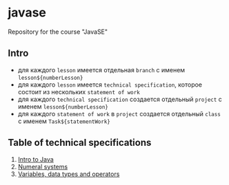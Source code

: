 # javase
Repository for the course "JavaSE"

## Intro
- для каждого `lesson` имеется отдельная `branch` c именем `lesson${numberLesson}`
- для каждого `lesson` имеется `technical specification`, которое состоит из нескольких `statement of work`
- для каждого `technical specification` создается отдельный `project` с именем `lesson${numberLesson}`
- для каждого `statement of work` в `project` создается отдельный `class` с именем `Task${statementWork}`

## Table of technical specifications
1. [Intro to Java](https://github.com/rakavets/javase/tree/lesson1/technical-specification.md)
2. [Numeral systems](https://github.com/rakavets/javase/tree/lesson2/technical-specification.md)
3. [Variables, data types and operators](https://github.com/rakavets/javase/tree/lesson3/technical-specification.md)